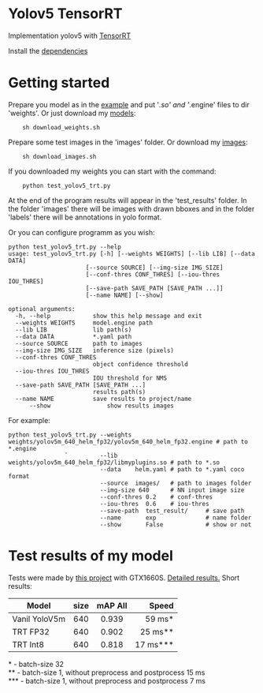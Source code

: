 # Yolov5 TensorRT
Implementation yolov5 with [TensorRT](https://github.com/wang-xinyu/tensorrtx/tree/master/yolov5)

Install the [dependencies](https://github.com/wang-xinyu/tensorrtx/blob/master/tutorials/install.md)

# Getting started

Prepare you model as in the [example](https://github.com/wang-xinyu/tensorrtx/tree/master/yolov5) and put '*.so' and '*.engine' files to dir 'weights'. Or just download my [models](https://www.kaggle.com/vodan37/yolo-helmethead):
```
    sh download_weights.sh
```

Prepare some test images in the 'images' folder. Or download my [images](https://www.kaggle.com/vodan37/yolo-helmethead):
```
    sh download_images.sh
```

If you downloaded my weights you can start with the command:
```
    python test_yolov5_trt.py
```
At the end of the program results will appear in the 'test_results' folder. In the folder 'images' there will be images with drawn bboxes and in the folder 'labels' there will be annotations in yolo format.

Or you can configure programm as you wish:
```
python test_yolov5_trt.py --help
usage: test_yolov5_trt.py [-h] [--weights WEIGHTS] [--lib LIB] [--data DATA]
                      [--source SOURCE] [--img-size IMG_SIZE]
                      [--conf-thres CONF_THRES] [--iou-thres IOU_THRES]
                      [--save-path SAVE_PATH [SAVE_PATH ...]]
                      [--name NAME] [--show]

optional arguments:
  -h, --help            show this help message and exit
  --weights WEIGHTS     model.engine path
  --lib LIB             lib path(s)
  --data DATA           *.yaml path
  --source SOURCE       path to images
  --img-size IMG_SIZE   inference size (pixels)
  --conf-thres CONF_THRES
                        object confidence threshold
  --iou-thres IOU_THRES
                        IOU threshold for NMS
  --save-path SAVE_PATH [SAVE_PATH ...]
                        results path(s)
  --name NAME           save results to project/name
      --show                show results images
```
For example:
```
python test_yolov5_trt.py --weights weights/yolov5m_640_helm_fp32/yolov5m_640_helm_fp32.engine # path to *.engine
                `         --lib     weights/yolov5m_640_helm_fp32/libmyplugins.so # path to *.so
                          --data    helm.yaml # path to *.yaml coco format
                          --source  images/   # path to images folder
                          --img-size 640      # NN input image size
                          --conf-thres 0.2    # conf-thres
                          --iou-thres  0.6    # iou-thres
                          --save-path  test_result/     # save path
                          --name       exp              # name folder
                          --show       False            # show or not
```

# Test results of my model
Tests were made by [this project](https://github.com/Cartucho/mAP) with GTX1660S. [Detailed results.](https://www.kaggle.com/vodan37/yolo-helmethead)
Short results:

| Model | size | mAP All | Speed |
|----------------|:---------:|:----------------:|----------------:|
| Vanil YoloV5m | 640 | 0.939 | 59 ms*|
| TRT FP32 | 640 | 0.902 | 25 ms** |
| TRT Int8 | 640 | 0.818 | 17 ms*** |

\* - batch-size 32    
\** - batch-size 1, without preprocess and postprocess 15 ms    
\*** - batch-size 1, without preprocess and postprocess 7 ms   

